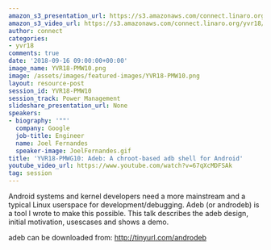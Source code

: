 ```yaml
---
amazon_s3_presentation_url: https://s3.amazonaws.com/connect.linaro.org/yvr18/presentations/yvr18-pmw10.pdf
amazon_s3_video_url: https://s3.amazonaws.com/connect.linaro.org/yvr18/videos/yvr18-pmw10.mp4
author: connect
categories:
- yvr18
comments: true
date: '2018-09-16 09:00:00+00:00'
image_name: YVR18-PMW10.png
image: /assets/images/featured-images/YVR18-PMW10.png
layout: resource-post
session_id: YVR18-PMW10
session_track: Power Management
slideshare_presentation_url: None
speakers:
- biography: '""'
  company: Google
  job-title: Engineer
  name: Joel Fernandes
  speaker-image: JoelFernandes.gif
title: 'YVR18-PMWG10: Adeb: A chroot-based adb shell for Android'
youtube_video_url: https://www.youtube.com/watch?v=67qXcMDFSAk
tag: session
---
```


Android systems and kernel developers need a more mainstream and a typical Linux userspace for development/debugging. Adeb (or androdeb) is a tool I wrote to make this possible. This talk describes the adeb design, initial motivation, usescases and shows a demo.

adeb can be downloaded from: http://tinyurl.com/androdeb
